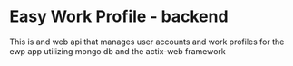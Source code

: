 # Easy Work Profile - backend
This is and web api that manages user accounts and work profiles for the ewp app utilizing mongo db and the actix-web framework
